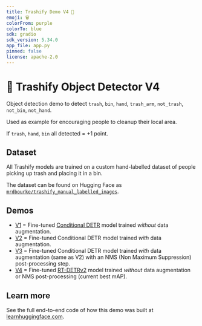 ```yaml
---
title: Trashify Demo V4 🚮
emoji: 🗑️
colorFrom: purple
colorTo: blue
sdk: gradio
sdk_version: 5.34.0
app_file: app.py
pinned: false
license: apache-2.0
---
```


# 🚮 Trashify Object Detector V4 

Object detection demo to detect `trash`, `bin`, `hand`, `trash_arm`, `not_trash`, `not_bin`, `not_hand`. 

Used as example for encouraging people to cleanup their local area.

If `trash`, `hand`, `bin` all detected = +1 point.

## Dataset

All Trashify models are trained on a custom hand-labelled dataset of people picking up trash and placing it in a bin.

The dataset can be found on Hugging Face as [`mrdbourke/trashify_manual_labelled_images`](https://huggingface.co/datasets/mrdbourke/trashify_manual_labelled_images).

## Demos

* [V1](https://huggingface.co/spaces/mrdbourke/trashify_demo_v1) = Fine-tuned [Conditional DETR](https://huggingface.co/docs/transformers/en/model_doc/conditional_detr) model trained *without* data augmentation.
* [V2](https://huggingface.co/spaces/mrdbourke/trashify_demo_v2) = Fine-tuned Conditional DETR model trained *with* data augmentation.
* [V3](https://huggingface.co/spaces/mrdbourke/trashify_demo_v3) = Fine-tuned Conditional DETR model trained *with* data augmentation (same as V2) with an NMS (Non Maximum Suppression) post-processing step.
* [V4](https://huggingface.co/spaces/mrdbourke/trashify_demo_v4) = Fine-tuned [RT-DETRv2](https://huggingface.co/docs/transformers/main/en/model_doc/rt_detr_v2) model trained *without* data augmentation or NMS post-processing (current best mAP).

## Learn more

See the full end-to-end code of how this demo was built at [learnhuggingface.com](https://www.learnhuggingface.com/notebooks/hugging_face_object_detection_tutorial). 
